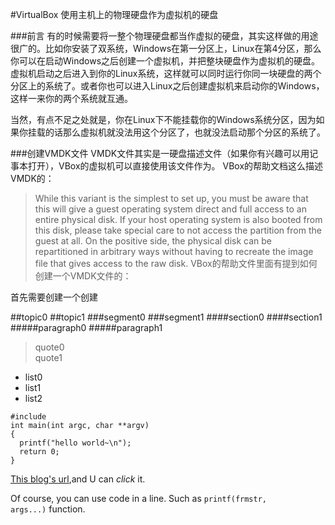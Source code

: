 #VirtualBox 使用主机上的物理硬盘作为虚拟机的硬盘

###前言
有的时候需要将一整个物理硬盘都当作虚拟的硬盘，其实这样做的用途很广的。比如你安装了双系统，Windows在第一分区上，Linux在第4分区，那么你可以在启动Windows之后创建一个虚拟机，并把整块硬盘作为虚拟机的硬盘。虚拟机启动之后进入到你的Linux系统，这样就可以同时运行你同一块硬盘的两个分区上的系统了。或者你也可以进入Linux之后创建虚拟机来启动你的Windows，这样一来你的两个系统就互通。

当然，有点不足之处就是，你在Linux下不能挂载你的Windows系统分区，因为如果你挂载的话那么虚拟机就没法用这个分区了，也就没法启动那个分区的系统了。

###创建VMDK文件
VMDK文件其实是一硬盘描述文件（如果你有兴趣可以用记事本打开），VBox的虚拟机可以直接使用该文件作为。
VBox的帮助文档这么描述VMDK的：
> While this variant is the simplest to set up, you must be aware that this will give a guest operating system direct and full access to an entire physical disk. If your host operating system is also booted from this disk, please take special care to not access the partition from the guest at all. On the positive side, the physical disk can be repartitioned in arbitrary ways without having to recreate the image file that gives access to the raw disk.
VBox的帮助文件里面有提到如何创建一个VMDK文件的：
>

首先需要创建一个创建

##topic0
##topic1
###segment0
###segment1
####section0
####section1
#####paragraph0
#####paragraph1
>quote0<br />quote1

* list0
* list1
* list2

<pre>
<code>#include <stdio.h>
int main(int argc, char **argv)
{
  printf("hello world~\n");
  return 0;
}</code>
</pre>

[This blog's url](https://github.com/sintrb/techblog/blob/master/BlogTemplate.md),and U can *click* it.

Of course, you can use code in a line. Such as <code>printf(frmstr, args...)</code> function.
